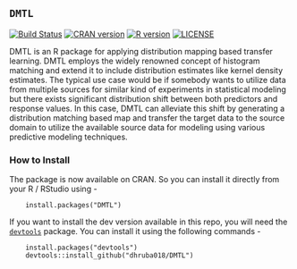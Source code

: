 ## `DMTL`

[![Build Status](https://www.travis-ci.com/dhruba018/DMTL.svg?branch=main)](https://www.travis-ci.com/dhruba018/DMTL)
[![CRAN version](http://www.r-pkg.org/badges/version/DMTL)](https://CRAN.R-project.org/package=DMTL)
[![R version](https://img.shields.io/badge/R%3E=-3.6.1-blue)](https://cran.r-project.org/)
[![LICENSE](https://img.shields.io/badge/license-GPL--3-blueviolet)](https://www.gnu.org/licenses/gpl-3.0.en.html)

DMTL is an R package for applying distribution mapping based transfer learning. DMTL employs the widely renowned concept of histogram matching and extend it to include distribution estimates like kernel density estimates. The typical use case would be if somebody wants to utilize data from multiple sources for similar kind of experiments in statistical modeling but there exists significant distribution shift between both predictors and response values. In this case, DMTL can alleviate this shift by generating a distribution matching based map and transfer the target data to the source domain to utilize the available source data for modeling using various predictive modeling techniques.  

### How to Install
The package is now available on CRAN. So you can install it directly from your R / RStudio using - 
		
		install.packages("DMTL")

If you want to install the dev version available in this repo, you will need the [`devtools`](https://CRAN.R-project.org/package=devtools) package. You can install it using the following commands - 
		
		install.packages("devtools")
		devtools::install_github("dhruba018/DMTL")  


